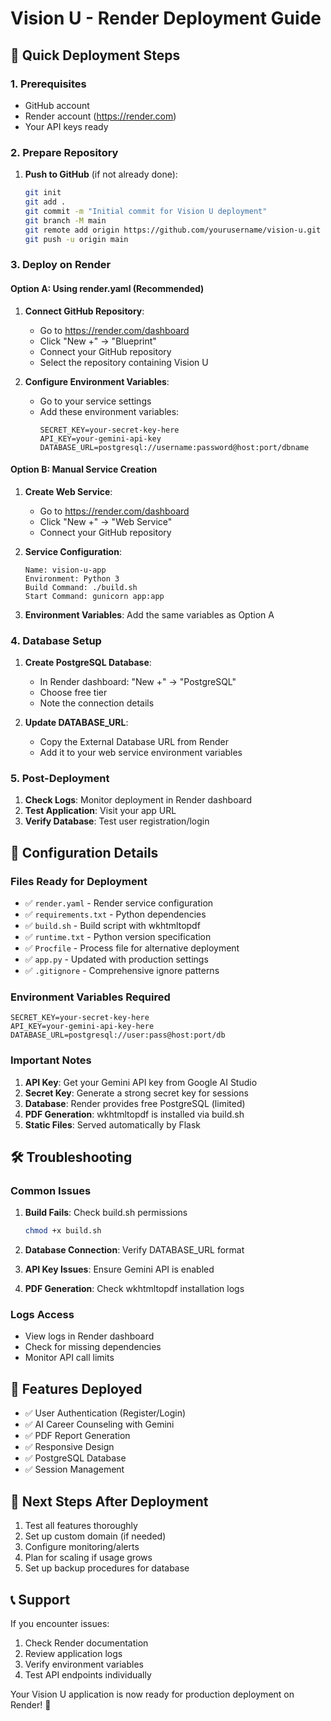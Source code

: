 # Vision U - Render Deployment Guide

## 🚀 Quick Deployment Steps

### 1. Prerequisites
- GitHub account
- Render account (https://render.com)
- Your API keys ready

### 2. Prepare Repository
1. **Push to GitHub** (if not already done):
   ```bash
   git init
   git add .
   git commit -m "Initial commit for Vision U deployment"
   git branch -M main
   git remote add origin https://github.com/yourusername/vision-u.git
   git push -u origin main
   ```

### 3. Deploy on Render

#### Option A: Using render.yaml (Recommended)
1. **Connect GitHub Repository**:
   - Go to https://render.com/dashboard
   - Click "New +" → "Blueprint"
   - Connect your GitHub repository
   - Select the repository containing Vision U

2. **Configure Environment Variables**:
   - Go to your service settings
   - Add these environment variables:
     ```
     SECRET_KEY=your-secret-key-here
     API_KEY=your-gemini-api-key
     DATABASE_URL=postgresql://username:password@host:port/dbname
     ```

#### Option B: Manual Service Creation
1. **Create Web Service**:
   - Go to https://render.com/dashboard
   - Click "New +" → "Web Service"
   - Connect your GitHub repository

2. **Service Configuration**:
   ```
   Name: vision-u-app
   Environment: Python 3
   Build Command: ./build.sh
   Start Command: gunicorn app:app
   ```

3. **Environment Variables**:
   Add the same variables as Option A

### 4. Database Setup
1. **Create PostgreSQL Database**:
   - In Render dashboard: "New +" → "PostgreSQL"
   - Choose free tier
   - Note the connection details

2. **Update DATABASE_URL**:
   - Copy the External Database URL from Render
   - Add it to your web service environment variables

### 5. Post-Deployment
1. **Check Logs**: Monitor deployment in Render dashboard
2. **Test Application**: Visit your app URL
3. **Verify Database**: Test user registration/login

## 🔧 Configuration Details

### Files Ready for Deployment
- ✅ `render.yaml` - Render service configuration
- ✅ `requirements.txt` - Python dependencies
- ✅ `build.sh` - Build script with wkhtmltopdf
- ✅ `runtime.txt` - Python version specification
- ✅ `Procfile` - Process file for alternative deployment
- ✅ `app.py` - Updated with production settings
- ✅ `.gitignore` - Comprehensive ignore patterns

### Environment Variables Required
```
SECRET_KEY=your-secret-key-here
API_KEY=your-gemini-api-key-here  
DATABASE_URL=postgresql://user:pass@host:port/db
```

### Important Notes
1. **API Key**: Get your Gemini API key from Google AI Studio
2. **Secret Key**: Generate a strong secret key for sessions
3. **Database**: Render provides free PostgreSQL (limited)
4. **PDF Generation**: wkhtmltopdf is installed via build.sh
5. **Static Files**: Served automatically by Flask

## 🛠 Troubleshooting

### Common Issues
1. **Build Fails**: Check build.sh permissions
   ```bash
   chmod +x build.sh
   ```

2. **Database Connection**: Verify DATABASE_URL format
3. **API Key Issues**: Ensure Gemini API is enabled
4. **PDF Generation**: Check wkhtmltopdf installation logs

### Logs Access
- View logs in Render dashboard
- Check for missing dependencies
- Monitor API call limits

## 📱 Features Deployed
- ✅ User Authentication (Register/Login)
- ✅ AI Career Counseling with Gemini
- ✅ PDF Report Generation
- ✅ Responsive Design
- ✅ PostgreSQL Database
- ✅ Session Management

## 🔗 Next Steps After Deployment
1. Test all features thoroughly
2. Set up custom domain (if needed)
3. Configure monitoring/alerts
4. Plan for scaling if usage grows
5. Set up backup procedures for database

## 📞 Support
If you encounter issues:
1. Check Render documentation
2. Review application logs
3. Verify environment variables
4. Test API endpoints individually

Your Vision U application is now ready for production deployment on Render! 🎉